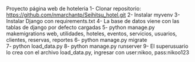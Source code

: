 Proyecto página web de hoteleria
1- Clonar repositorio: https://github.com/nmarchantp/Seihitsu_hotel.git
2- Instalar myvenv
3- Instalar Django con requirements.txt
4- La base de datos viene con las tablas de django por defecto cargadas
5- python manage.py makemigrations web, utilidades, hoteles, eventos, servicios, usuarios, clientes, reservas, reportes
6- python manage.py migrate  
7- python load_data.py
8- python manage.py runserver
9- El superusuario lo crea con el archivo load_data.py, ingresar con user:nikoo, pass:nikoo123
